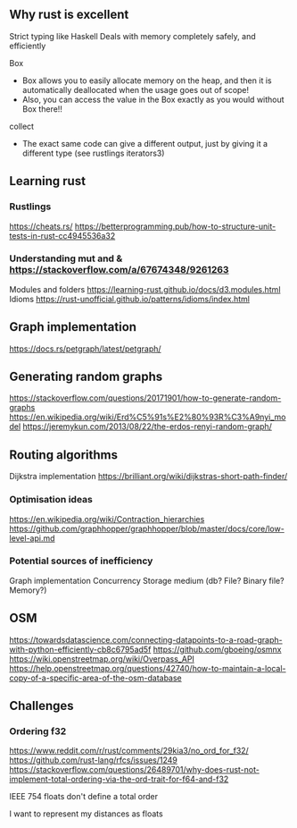## Why rust is excellent

Strict typing like Haskell
Deals with memory completely safely, and efficiently

Box
- Box allows you to easily allocate memory on the heap, and then it is automatically deallocated when the usage goes out of scope!
- Also, you can access the value in the Box exactly as you would without Box there!!

collect
- The exact same code can give a different output, just by giving it a different type (see rustlings iterators3)

## Learning rust
### Rustlings
https://cheats.rs/
https://betterprogramming.pub/how-to-structure-unit-tests-in-rust-cc4945536a32

### Understanding mut and & https://stackoverflow.com/a/67674348/9261263
Modules and folders https://learning-rust.github.io/docs/d3.modules.html
Idioms https://rust-unofficial.github.io/patterns/idioms/index.html

## Graph implementation

https://docs.rs/petgraph/latest/petgraph/

## Generating random graphs
https://stackoverflow.com/questions/20171901/how-to-generate-random-graphs
https://en.wikipedia.org/wiki/Erd%C5%91s%E2%80%93R%C3%A9nyi_model
https://jeremykun.com/2013/08/22/the-erdos-renyi-random-graph/

## Routing algorithms 

Dijkstra implementation https://brilliant.org/wiki/dijkstras-short-path-finder/

### Optimisation ideas
https://en.wikipedia.org/wiki/Contraction_hierarchies
https://github.com/graphhopper/graphhopper/blob/master/docs/core/low-level-api.md

### Potential sources of inefficiency
Graph implementation
Concurrency
Storage medium (db? File? Binary file? Memory?)

## OSM

https://towardsdatascience.com/connecting-datapoints-to-a-road-graph-with-python-efficiently-cb8c6795ad5f
https://github.com/gboeing/osmnx
https://wiki.openstreetmap.org/wiki/Overpass_API
https://help.openstreetmap.org/questions/42740/how-to-maintain-a-local-copy-of-a-specific-area-of-the-osm-database

## Challenges

### Ordering f32

https://www.reddit.com/r/rust/comments/29kia3/no_ord_for_f32/
https://github.com/rust-lang/rfcs/issues/1249
https://stackoverflow.com/questions/26489701/why-does-rust-not-implement-total-ordering-via-the-ord-trait-for-f64-and-f32

IEEE 754 floats don't define a total order

I want to represent my distances as floats
